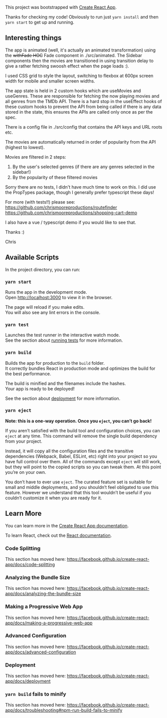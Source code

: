 This project was bootstrapped with [Create React App](https://github.com/facebook/create-react-app).

Thanks for checking my code! Obviously to run just `yarn install` and then `yarn start` to get up and running.

## Interesting things

The app is animated (well, it's actually an animated transformation) using the ~~withFade HOC~~ Fade component in ./src/animated.
The Sidebar components then the movies are transitioned in using transition delay to give a rather fetching swoosh effect
when the page loads :).

I used CSS grid to style the layout, switching to flexbox at 600px screen width for mobile and smaller screen widths.

The app state is held in 2 custom hooks which are useMovies and useGenres. These are responsible for fetching the now playing movies
and all genres from the TMDb API. There is a hard stop in the useEffect hooks of these custom hooks to prevent the API
from being called if there is any data stored in the state, this ensures the APIs are called only once as per the spec.

There is a config file in ./src/config that contains the API keys and URL roots etc.

The movies are automatically returned in order of popularity from the API (highest to lowest).

Movies are filtered in 2 steps:

1. By the user's selected genres (if there are any genres selected in the sidebar!)
2. By the popularity of these filtered movies

Sorry there are no tests, I didn't have much time to work on this. I did use the PropTypes package, though I generally
prefer typescript these days!

For more (with tests!!) please see:
https://github.com/chrismooreproductions/routefinder
https://github.com/chrismooreproductions/shopping-cart-demo

I also have a vue / typescript demo if you would like to see that.

Thanks :)

Chris

## Available Scripts

In the project directory, you can run:

### `yarn start`

Runs the app in the development mode.<br />
Open [http://localhost:3000](http://localhost:3000) to view it in the browser.

The page will reload if you make edits.<br />
You will also see any lint errors in the console.

### `yarn test`

Launches the test runner in the interactive watch mode.<br />
See the section about [running tests](https://facebook.github.io/create-react-app/docs/running-tests) for more information.

### `yarn build`

Builds the app for production to the `build` folder.<br />
It correctly bundles React in production mode and optimizes the build for the best performance.

The build is minified and the filenames include the hashes.<br />
Your app is ready to be deployed!

See the section about [deployment](https://facebook.github.io/create-react-app/docs/deployment) for more information.

### `yarn eject`

**Note: this is a one-way operation. Once you `eject`, you can’t go back!**

If you aren’t satisfied with the build tool and configuration choices, you can `eject` at any time. This command will remove the single build dependency from your project.

Instead, it will copy all the configuration files and the transitive dependencies (Webpack, Babel, ESLint, etc) right into your project so you have full control over them. All of the commands except `eject` will still work, but they will point to the copied scripts so you can tweak them. At this point you’re on your own.

You don’t have to ever use `eject`. The curated feature set is suitable for small and middle deployments, and you shouldn’t feel obligated to use this feature. However we understand that this tool wouldn’t be useful if you couldn’t customize it when you are ready for it.

## Learn More

You can learn more in the [Create React App documentation](https://facebook.github.io/create-react-app/docs/getting-started).

To learn React, check out the [React documentation](https://reactjs.org/).

### Code Splitting

This section has moved here: https://facebook.github.io/create-react-app/docs/code-splitting

### Analyzing the Bundle Size

This section has moved here: https://facebook.github.io/create-react-app/docs/analyzing-the-bundle-size

### Making a Progressive Web App

This section has moved here: https://facebook.github.io/create-react-app/docs/making-a-progressive-web-app

### Advanced Configuration

This section has moved here: https://facebook.github.io/create-react-app/docs/advanced-configuration

### Deployment

This section has moved here: https://facebook.github.io/create-react-app/docs/deployment

### `yarn build` fails to minify

This section has moved here: https://facebook.github.io/create-react-app/docs/troubleshooting#npm-run-build-fails-to-minify
